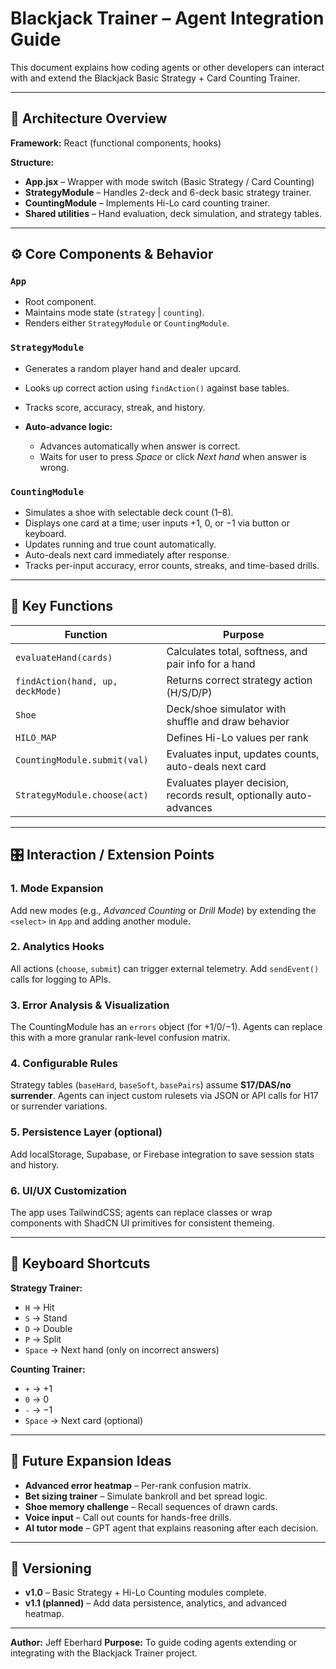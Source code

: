 # Blackjack Trainer – Agent Integration Guide

This document explains how coding agents or other developers can interact with and extend the Blackjack Basic Strategy + Card Counting Trainer.

---

## 🧩 Architecture Overview

**Framework:** React (functional components, hooks)

**Structure:**

* **App.jsx** – Wrapper with mode switch (Basic Strategy / Card Counting)
* **StrategyModule** – Handles 2-deck and 6-deck basic strategy trainer.
* **CountingModule** – Implements Hi-Lo card counting trainer.
* **Shared utilities** – Hand evaluation, deck simulation, and strategy tables.

---

## ⚙️ Core Components & Behavior

### `App`

* Root component.
* Maintains mode state (`strategy` | `counting`).
* Renders either `StrategyModule` or `CountingModule`.

### `StrategyModule`

* Generates a random player hand and dealer upcard.
* Looks up correct action using `findAction()` against base tables.
* Tracks score, accuracy, streak, and history.
* **Auto-advance logic:**

  * Advances automatically when answer is correct.
  * Waits for user to press *Space* or click *Next hand* when answer is wrong.

### `CountingModule`

* Simulates a shoe with selectable deck count (1–8).
* Displays one card at a time; user inputs +1, 0, or −1 via button or keyboard.
* Updates running and true count automatically.
* Auto-deals next card immediately after response.
* Tracks per-input accuracy, error counts, streaks, and time-based drills.

---

## 🧠 Key Functions

| Function                         | Purpose                                                             |
| -------------------------------- | ------------------------------------------------------------------- |
| `evaluateHand(cards)`            | Calculates total, softness, and pair info for a hand                |
| `findAction(hand, up, deckMode)` | Returns correct strategy action (H/S/D/P)                           |
| `Shoe`                           | Deck/shoe simulator with shuffle and draw behavior                  |
| `HILO_MAP`                       | Defines Hi-Lo values per rank                                       |
| `CountingModule.submit(val)`     | Evaluates input, updates counts, auto-deals next card               |
| `StrategyModule.choose(act)`     | Evaluates player decision, records result, optionally auto-advances |

---

## 🎛️ Interaction / Extension Points

### 1. **Mode Expansion**

Add new modes (e.g., *Advanced Counting* or *Drill Mode*) by extending the `<select>` in `App` and adding another module.

### 2. **Analytics Hooks**

All actions (`choose`, `submit`) can trigger external telemetry. Add `sendEvent()` calls for logging to APIs.

### 3. **Error Analysis & Visualization**

The CountingModule has an `errors` object (for +1/0/−1). Agents can replace this with a more granular rank-level confusion matrix.

### 4. **Configurable Rules**

Strategy tables (`baseHard`, `baseSoft`, `basePairs`) assume **S17/DAS/no surrender**. Agents can inject custom rulesets via JSON or API calls for H17 or surrender variations.

### 5. **Persistence Layer (optional)**

Add localStorage, Supabase, or Firebase integration to save session stats and history.

### 6. **UI/UX Customization**

The app uses TailwindCSS; agents can replace classes or wrap components with ShadCN UI primitives for consistent themeing.

---

## 🔌 Keyboard Shortcuts

**Strategy Trainer:**

* `H` → Hit
* `S` → Stand
* `D` → Double
* `P` → Split
* `Space` → Next hand (only on incorrect answers)

**Counting Trainer:**

* `+` → +1
* `0` → 0
* `-` → −1
* `Space` → Next card (optional)

---

## 🚀 Future Expansion Ideas

* **Advanced error heatmap** – Per-rank confusion matrix.
* **Bet sizing trainer** – Simulate bankroll and bet spread logic.
* **Shoe memory challenge** – Recall sequences of drawn cards.
* **Voice input** – Call out counts for hands-free drills.
* **AI tutor mode** – GPT agent that explains reasoning after each decision.

---

## 📄 Versioning

* **v1.0** – Basic Strategy + Hi-Lo Counting modules complete.
* **v1.1 (planned)** – Add data persistence, analytics, and advanced heatmap.

---

**Author:** Jeff Eberhard
**Purpose:** To guide coding agents extending or integrating with the Blackjack Trainer project.
